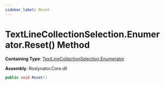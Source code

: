 ```yaml
---
sidebar_label: Reset
---
```


# TextLineCollectionSelection\.Enumerator\.Reset\(\) Method

**Containing Type**: [TextLineCollectionSelection.Enumerator](../index.md)

**Assembly**: Roslynator\.Core\.dll

```csharp
public void Reset()
```

